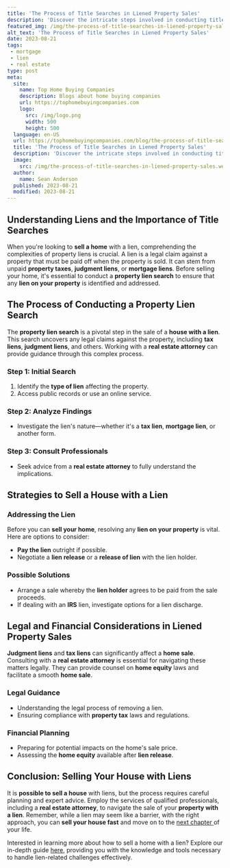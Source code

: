 ```yaml
---
title: 'The Process of Title Searches in Liened Property Sales'
description: 'Discover the intricate steps involved in conducting title searches for lien property sales, satisfying the curious minds of real estate enthusiasts.'
featured_img: /img/the-process-of-title-searches-in-liened-property-sales.webp
alt_text: 'The Process of Title Searches in Liened Property Sales'
date: 2023-08-21
tags:
 - mortgage
 - lien
 - real estate
type: post
meta:
  site:
    name: Top Home Buying Companies
    description: Blogs about home buying companies
    url: https://tophomebuyingcompanies.com
    logo:
      src: /img/logo.png
      width: 500
      height: 500
  language: en-US
  url: https://tophomebuyingcompanies.com/blog/the-process-of-title-searches-in-liened-property-sales
  title: 'The Process of Title Searches in Liened Property Sales'
  description: 'Discover the intricate steps involved in conducting title searches for lien property sales, satisfying the curious minds of real estate enthusiasts.'
  image:
    src: /img/the-process-of-title-searches-in-liened-property-sales.webp
  author:
    name: Sean Anderson
  published: 2023-08-21
  modified: 2023-08-21
---
```



## Understanding Liens and the Importance of Title Searches

When you're looking to **sell a home** with a lien, comprehending the complexities of property liens is crucial. A lien is a legal claim against a property that must be paid off when the property is sold. It can stem from unpaid **property taxes**, **judgment liens**, or **mortgage liens**. Before selling your home, it's essential to conduct a **property lien search** to ensure that any **lien on your property** is identified and addressed.

## The Process of Conducting a Property Lien Search

The **property lien search** is a pivotal step in the sale of a **house with a lien**. This search uncovers any legal claims against the property, including **tax liens**, **judgment liens**, and others. Working with a **real estate attorney** can provide guidance through this complex process.

### Step 1: Initial Search
1. Identify the **type of lien** affecting the property.
2. Access public records or use an online service.

### Step 2: Analyze Findings
  - Investigate the lien's nature—whether it's a **tax lien**, **mortgage lien**, or another form.

### Step 3: Consult Professionals
  - Seek advice from a **real estate attorney** to fully understand the implications.

## Strategies to Sell a House with a Lien

### Addressing the Lien
Before you can **sell your home**, resolving any **lien on your property** is vital. Here are options to consider:
  - **Pay the lien** outright if possible.
  - Negotiate a **lien release** or a **release of lien** with the lien holder.

### Possible Solutions
  - Arrange a sale whereby the **lien holder** agrees to be paid from the sale proceeds.
  - If dealing with an **IRS** lien, investigate options for a lien discharge.

## Legal and Financial Considerations in Liened Property Sales

**Judgment liens** and **tax liens** can significantly affect a **home sale**. Consulting with a **real estate attorney** is essential for navigating these matters legally. They can provide counsel on **home equity** laws and facilitate a smooth **home sale**.

### Legal Guidance
  - Understanding the legal process of removing a lien.
  - Ensuring compliance with **property tax** laws and regulations.

### Financial Planning
  - Preparing for potential impacts on the home's sale price.
  - Assessing the **home equity** available after **lien release**.

## Conclusion: Selling Your House with Liens

It is **possible to sell a house** with liens, but the process requires careful planning and expert advice. Employ the services of qualified professionals, including a **real estate attorney**, to navigate the sale of your **property with a lien**. Remember, while a lien may seem like a barrier, with the right approach, you can **sell your house fast** and move on to the [next   chapter  ](https://tophomebuyingcompanies.com/blog/prepping-a-liened-home-for-the-market-a-sellers-guide)of your life.

Interested in learning more about how to sell a home with a lien? Explore our in-depth guide [here](https://www.wearehomebuyers.com/blog/sell-a-house-with-a-lien/), providing you with the knowledge and tools necessary to handle lien-related challenges effectively.